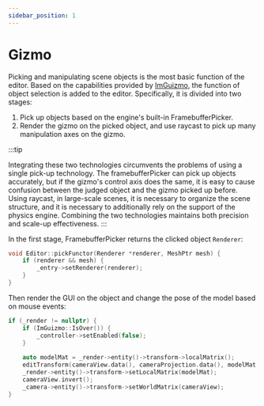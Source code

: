 ```yaml
---
sidebar_position: 1
---
```


# Gizmo

Picking and manipulating scene objects is the most basic function of the editor. Based on the capabilities provided
by [ImGuizmo](https://github.com/CedricGuillemet/ImGuizmo), the function of object selection is added to the editor.
Specifically, it is divided into two stages:

1. Pick up objects based on the engine's built-in FramebufferPicker.
2. Render the gizmo on the picked object, and use raycast to pick up many manipulation axes on the gizmo.

:::tip

Integrating these two technologies circumvents the problems of using a single pick-up technology. The framebufferPicker
can pick up objects accurately, but if the gizmo's control axis does the same, it is easy to cause confusion between the
judged object and the gizmo picked up before. Using raycast, in large-scale scenes, it is necessary to organize the
scene structure, and it is necessary to additionally rely on the support of the physics engine. Combining the two
technologies maintains both precision and scale-up effectiveness.
:::

In the first stage, FramebufferPicker returns the clicked object `Renderer`:

````cpp
void Editor::pickFunctor(Renderer *renderer, MeshPtr mesh) {
    if (renderer && mesh) {
        _entry->setRenderer(renderer);
    }
}
````

Then render the GUI on the object and change the pose of the model based on mouse events:

```cpp
if (_render != nullptr) {
    if (ImGuizmo::IsOver()) {
        _controller->setEnabled(false);
    }
    
    auto modelMat = _render->entity()->transform->localMatrix();
    editTransform(cameraView.data(), cameraProjection.data(), modelMat.data(), true);
    _render->entity()->transform->setLocalMatrix(modelMat);
    cameraView.invert();
    _camera->entity()->transform->setWorldMatrix(cameraView);
}
```

